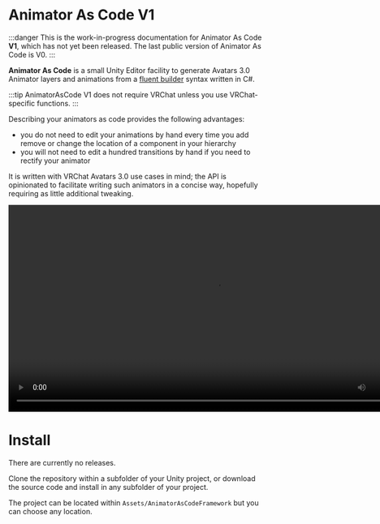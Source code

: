 ﻿# Animator As Code V1

:::danger
This is the work-in-progress documentation for Animator As Code **V1**, which has not yet been released. The last public version of Animator As Code is V0.
:::

**Animator As Code** is a small Unity Editor facility to generate Avatars 3.0 Animator layers and animations from a [fluent builder](https://en.wikipedia.org/wiki/Fluent_interface) syntax written in C#.

:::tip
AnimatorAsCode V1 does not require VRChat unless you use VRChat-specific functions.
:::

Describing your animators as code provides the following advantages:

- you do not need to edit your animations by hand every time you add remove or change the location of a component in your hierarchy
- you will not need to edit a hundred transitions by hand if you need to rectify your animator

It is written with VRChat Avatars 3.0 use cases in mind; the API is opinionated to facilitate writing such animators in a concise way, hopefully requiring as little additional tweaking.

<video controls width="816" autostart="false">
    <source src="https://user-images.githubusercontent.com/60819407/157751278-475538c7-3310-4fa5-9a87-3651c85eaa1c.mp4" />
</video>

# Install

There are currently no releases.

Clone the repository within a subfolder of your Unity project, or download the source code and install in any subfolder of your project.

The project can be located within `Assets/AnimatorAsCodeFramework` but you can choose any location.
